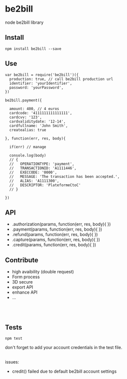 be2bill
=========

node be2bill library

## Install


```
npm install be2bill --save
```


## Use


```
var be2bill = require('be2bill')({
  production: true, // call be2bill production url
  identifier: 'yourIdentifier',
  password: 'yourPassword',
})

be2bill.payment({

  amount: 400, // 4 euros
  cardcode: '4111111111111111',
  cardcvv: '123',
  cardvaliditydate: '12-14',
  cardfullname: 'John Smith',
  createalias: true

}, function(err, res, body){
  
  if(err) // manage

  console.log(body)
  // { 
  //   OPERATIONTYPE: 'payment',
  //   TRANSACTIONID: 'A1111446',
  //   EXECCODE: '0000',
  //   MESSAGE: 'The transaction has been accepted.',
  //   ALIAS: 'A1111300',
  //   DESCRIPTOR: 'PlateformeCtoC'
  // }

})
```

## API

  - .authorization(params, function(err, res, body){ })
  - .payment(params, function(err, res, body){ })
  - .refund(params, function(err, res, body){ })
  - .capture(params, function(err, res, body){ })
  - .credit(params, function(err, res, body){ })

## Contribute

  - high avaibility (double request)
  - Form process
  - 3D secure
  - export API
  - enhance API
  - ...

<br/><br/>
## Tests


`npm test`

don't forget to add your account credentials in the test file.

<br/>
issues: 

  - credit() failed due to default be2bill account settings